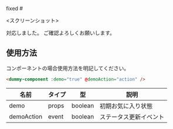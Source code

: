 fixed #

<スクリーンショット>

対応しました。
ご確認よろしくお願いします。

## 使用方法

コンポーネントの場合使用方法を明記してください。

```html
<dummy-component :demo="true" @demoAction="action" />
```

名前|タイプ|型|説明
---|---|---|---
demo|props|boolean|初期お気に入り状態
demoAction|event|boolean|ステータス更新イベント
